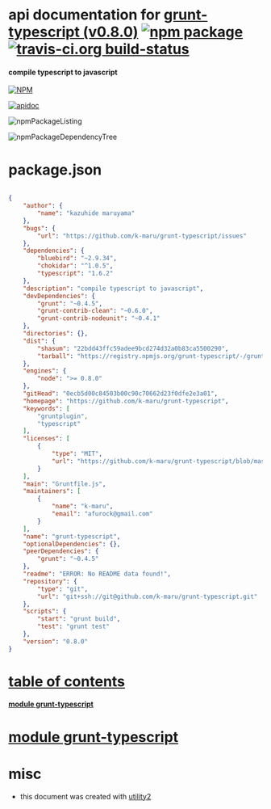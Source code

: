 # api documentation for  [grunt-typescript (v0.8.0)](https://github.com/k-maru/grunt-typescript)  [![npm package](https://img.shields.io/npm/v/npmdoc-grunt-typescript.svg?style=flat-square)](https://www.npmjs.org/package/npmdoc-grunt-typescript) [![travis-ci.org build-status](https://api.travis-ci.org/npmdoc/node-npmdoc-grunt-typescript.svg)](https://travis-ci.org/npmdoc/node-npmdoc-grunt-typescript)
#### compile typescript to javascript

[![NPM](https://nodei.co/npm/grunt-typescript.png?downloads=true)](https://www.npmjs.com/package/grunt-typescript)

[![apidoc](https://npmdoc.github.io/node-npmdoc-grunt-typescript/build/screenCapture.buildNpmdoc.browser._2Fhome_2Ftravis_2Fbuild_2Fnpmdoc_2Fnode-npmdoc-grunt-typescript_2Ftmp_2Fbuild_2Fapidoc.html.png)](https://npmdoc.github.io/node-npmdoc-grunt-typescript/build/apidoc.html)

![npmPackageListing](https://npmdoc.github.io/node-npmdoc-grunt-typescript/build/screenCapture.npmPackageListing.svg)

![npmPackageDependencyTree](https://npmdoc.github.io/node-npmdoc-grunt-typescript/build/screenCapture.npmPackageDependencyTree.svg)



# package.json

```json

{
    "author": {
        "name": "kazuhide maruyama"
    },
    "bugs": {
        "url": "https://github.com/k-maru/grunt-typescript/issues"
    },
    "dependencies": {
        "bluebird": "~2.9.34",
        "chokidar": "^1.0.5",
        "typescript": "1.6.2"
    },
    "description": "compile typescript to javascript",
    "devDependencies": {
        "grunt": "~0.4.5",
        "grunt-contrib-clean": "~0.6.0",
        "grunt-contrib-nodeunit": "~0.4.1"
    },
    "directories": {},
    "dist": {
        "shasum": "22bdd43ffc59adee9bcd274d32a0b83ca5500290",
        "tarball": "https://registry.npmjs.org/grunt-typescript/-/grunt-typescript-0.8.0.tgz"
    },
    "engines": {
        "node": ">= 0.8.0"
    },
    "gitHead": "0ecb5d00c84503b00c90c70662d23f0dfe2e3a01",
    "homepage": "https://github.com/k-maru/grunt-typescript",
    "keywords": [
        "gruntplugin",
        "typescript"
    ],
    "licenses": [
        {
            "type": "MIT",
            "url": "https://github.com/k-maru/grunt-typescript/blob/master/LICENSE"
        }
    ],
    "main": "Gruntfile.js",
    "maintainers": [
        {
            "name": "k-maru",
            "email": "afurock@gmail.com"
        }
    ],
    "name": "grunt-typescript",
    "optionalDependencies": {},
    "peerDependencies": {
        "grunt": "~0.4.5"
    },
    "readme": "ERROR: No README data found!",
    "repository": {
        "type": "git",
        "url": "git+ssh://git@github.com/k-maru/grunt-typescript.git"
    },
    "scripts": {
        "start": "grunt build",
        "test": "grunt test"
    },
    "version": "0.8.0"
}
```



# <a name="apidoc.tableOfContents"></a>[table of contents](#apidoc.tableOfContents)

#### [module grunt-typescript](#apidoc.module.grunt-typescript)



# <a name="apidoc.module.grunt-typescript"></a>[module grunt-typescript](#apidoc.module.grunt-typescript)



# misc
- this document was created with [utility2](https://github.com/kaizhu256/node-utility2)
